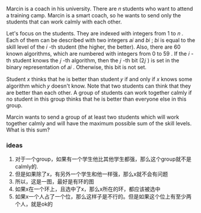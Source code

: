 Marcin is a coach in his university. There are 𝑛
students who want to attend a training camp. Marcin is a smart coach, so he wants to send only the students that can
work calmly with each other.

Let's focus on the students. They are indexed with integers from 1
to 𝑛
. Each of them can be described with two integers 𝑎𝑖
and 𝑏𝑖
; 𝑏𝑖
is equal to the skill level of the 𝑖
-th student (the higher, the better). Also, there are 60
known algorithms, which are numbered with integers from 0
to 59
. If the 𝑖
-th student knows the 𝑗
-th algorithm, then the 𝑗
-th bit (2𝑗
) is set in the binary representation of 𝑎𝑖
. Otherwise, this bit is not set.

Student 𝑥
thinks that he is better than student 𝑦
if and only if 𝑥
knows some algorithm which 𝑦
doesn't know. Note that two students can think that they are better than each other. A group of students can work
together calmly if no student in this group thinks that he is better than everyone else in this group.

Marcin wants to send a group of at least two students which will work together calmly and will have the maximum possible
sum of the skill levels. What is this sum?

### ideas

1. 对于一个group，如果有一个学生他比其他学生都强，那么这个group就不是calmly的.
2. 但是如果除了x，有另外一个学生和他一样强，那么x就不会有问题
3. 所以，这是一图，最好是有环的图
4. 如果x在一个环上，且选中了x，那么x所在的环，都应该被选中
5. 如果x一个人占了一个位，那么这样子是不行的。但是如果这个位上有至少两个人，就是ok的